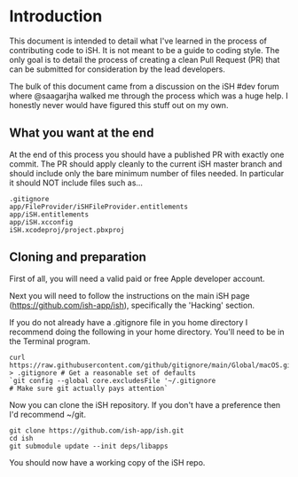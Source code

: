 # Introduction
This document is intended to detail what I've learned in the process of contributing code to iSH.  It is not meant to be a guide to coding style.  The only goal is to detail the process of creating a clean Pull Request (PR) that can be submitted for consideration by the lead developers.

The bulk of this document came from a discussion on the iSH #dev forum where @saagarjha walked me through the process which was a huge help.  I honestly never would have figured this stuff out on my own.

## What you want at the end

At the end of this process you should have a published PR with exactly one commit.  The PR should apply cleanly to the current iSH master branch and should include only the bare minimum number of files needed.  In particular it should NOT include files such as...

```
.gitignore
app/FileProvider/iSHFileProvider.entitlements
app/iSH.entitlements
app/iSH.xcconfig
iSH.xcodeproj/project.pbxproj
```

## Cloning and preparation

First of all, you will need a valid paid or free Apple developer account.  

Next you will need to follow the instructions on the main iSH page (https://github.com/ish-app/ish), specifically the 'Hacking' section.

If you do not already have a .gitignore file in you home directory I recommend doing the following in your home directory.  You'll need to be in the Terminal program. 

```
curl  https://raw.githubusercontent.com/github/gitignore/main/Global/macOS.gitignore > .gitignore # Get a reasonable set of defaults
`git config --global core.excludesFile '~/.gitignore                                              # Make sure git actually pays attention`

```
Now you can clone the iSH repository.  If you don't have a preference then I'd recommend ~/git.

```
git clone https://github.com/ish-app/ish.git
cd ish
git submodule update --init deps/libapps
```

You should now have a working copy of the iSH repo.





